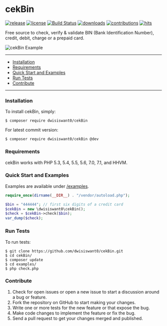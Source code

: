 # cekBin

[![release](https://img.shields.io/github/release/dwisiswant0/cekBin.svg)](https://github.com/dwisiswant0/cekBin/releases/)
[![license](https://img.shields.io/github/license/dwisiswant0/cekBin.svg)](https://github.com/dwisiswant0/cekBin/blob/master/LICENSE)
[![Build Status](https://travis-ci.org/dwisiswant0/cekBin.svg?branch=master)](https://travis-ci.org/dwisiswant0/cekBin)
[![downloads](https://img.shields.io/github/downloads/dwisiswant0/cekBin/latest/total.svg)](https://github.com/dwisiswant0/cekBin/releases/)
[![contributions](https://img.shields.io/badge/contributions-welcome-brightgreen.svg?style=flat)](https://github.com/dwisiswant0/cekBin/issues)
[![hits](http://hits.dwyl.com/dwisiswant0/cekBin.svg)](http://hits.dwyl.com/dwisiswant0/cekBin)

Free source to check, verify &amp; validate BIN (Bank Identification Number), credit, debit, charge or a prepaid card.

![cekBin Example](https://user-images.githubusercontent.com/25837540/35231228-cd82bae6-ffca-11e7-8d9e-dbc53c9032e0.png)

---

- [Installation](#installation)
- [Requirements](#requirements)
- [Quick Start and Examples](#quick-start-and-examples)
- [Run Tests](#run-tests)
- [Contribute](#contribute)

---

### Installation

To install cekBin, simply:

    $ composer require dwisiswant0/cekBin

For latest commit version:

    $ composer require dwisiswant0/cekBin @dev

### Requirements

cekBin works with PHP 5.3, 5.4, 5.5, 5.6, 7.0, 7.1, and HHVM.

### Quick Start and Examples

Examples are available under [/examples](https://github.com/dwisiswant0/cekBin/tree/master/examples).

```php
require_once(dirname(__DIR__) . "/vendor/autoload.php");

$bin = "444444"; // first six digits of a credit card
$cekBin = new \dwisiswant0\cekBin();
$check = $cekBin->check($bin);
var_dump($check);
```

### Run Tests

To run tests:

    $ git clone https://github.com/dwisiswant0/cekBin.git
    $ cd cekBin/
    $ composer update
    $ cd examples/
    $ php check.php

### Contribute
1. Check for open issues or open a new issue to start a discussion around a bug or feature.
1. Fork the repository on GitHub to start making your changes.
1. Write one or more tests for the new feature or that expose the bug.
1. Make code changes to implement the feature or fix the bug.
1. Send a pull request to get your changes merged and published.
